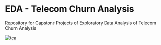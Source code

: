 # EDA - Telecom Churn Analysis
Repository for Capstone Projects of Exploratory Data Analysis of Telecom Churn Analysis

![tca](https://user-images.githubusercontent.com/85934803/123735948-cd512d80-d8bd-11eb-9da9-ed7ef91d1e8f.jpeg)
